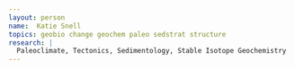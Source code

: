 ```yaml
---
layout: person
name:  Katie Snell
topics: geobio change geochem paleo sedstrat structure
research: |
  Paleoclimate, Tectonics, Sedimentology, Stable Isotope Geochemistry
---
```

